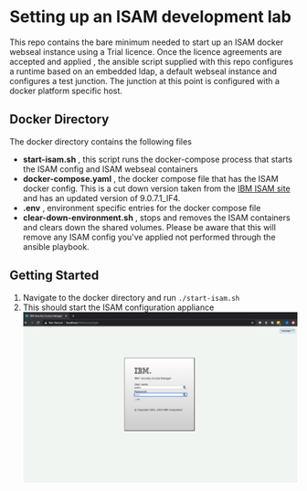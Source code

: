 # Setting up an ISAM development lab
This repo contains the bare minimum needed to start up an ISAM docker webseal instance using a Trial licence.
Once the licence agreements are accepted and applied , the ansible script supplied with this repo configures
a runtime based on an embedded ldap, a default webseal instance and configures a test junction. 
The junction at this point is configured with a docker platform specific host.

## Docker Directory
The docker directory contains the following files
 - **start-isam.sh** , this script runs the docker-compose process that starts the ISAM config and ISAM webseal containers
 - **docker-compose.yaml** , the docker compose file that has the ISAM docker config. This is a cut down version taken from the [IBM ISAM site](https://www.ibm.com/support/knowledgecenter/en/SSPREK_9.0.6/com.ibm.isam.doc/admin/concept/con_docker_compose.html) and has an updated version of 9.0.7.1_IF4. 
 - **.env** , environment specific entries for the docker compose file
 - **clear-down-environment.sh** , stops and removes the ISAM containers and clears down the shared volumes. Please be aware that 
   this will remove any ISAM config you've applied not performed through the ansible playbook.

## Getting Started
1. Navigate to the docker directory and run `./start-isam.sh`
2. This should start the ISAM configuration appliance
![ISAM Login Page](/images/isam-login.png )

 

